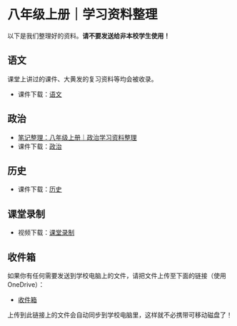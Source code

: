 <meta charset="utf-8">
<meta name="viewport" content="width=device-width, initial-scale=1">
<link href="https://cdn.jsdelivr.net/npm/bootstrap@5.1.2/dist/css/bootstrap.min.css" rel="stylesheet">
<script src="https://cdn.jsdelivr.net/npm/bootstrap@5.1.2/dist/js/bootstrap.bundle.min.js"></script>
<nav class="navbar bg-white navbar-light sticky-top">
	<div class="container-fluid">
		<script src="/header.js" type="text/javascript"></script>
	</div>
</nav>
<link rel="stylesheet" type="text/css" href="style.css">

# 八年级上册｜学习资料整理

以下是我们整理好的资料。**请不要发送给非本校学生使用！**

## 语文

课堂上讲过的课件、大黄发的复习资料等均会被收录。

- 课件下载：[语文](https://ym4qf-my.sharepoint.com/:f:/g/personal/class_ym4qf_onmicrosoft_com/EpyRbBH6b1tBoojz3Zyo6hIBHqzfYfiPmpqhkMjtCZOE0g?e=iXji83)

## 政治

- <a href="/八年级上册｜政治学习资料整理.html">笔记整理：八年级上册｜政治学习资料整理</a>
- 课件下载：[政治](https://ym4qf-my.sharepoint.com/:f:/g/personal/class_ym4qf_onmicrosoft_com/Ej1P79EyXuhHnBbNXbPRdEcB6eDzOfIa-mw16Wyp4ZG5HQ?e=IzPcib)

## 历史

- 课件下载：[历史](https://ym4qf-my.sharepoint.com/:f:/g/personal/class_ym4qf_onmicrosoft_com/EpvsWebTOZVNsicTvsTy9aYBwUnAWX__Lz7kodk8jdPJwQ?e=88ZmoA)

## 课堂录制

- 视频下载：[课堂录制](https://ym4qf-my.sharepoint.com/:f:/g/personal/class_ym4qf_onmicrosoft_com/EuxhgQE8wqZCi4lUEwZZQh4B6Zw7TmnBvvLRDmfxE6oSEQ?e=4nV4oG)

## 收件箱

如果你有任何需要发送到学校电脑上的文件，请把文件上传至下面的链接（使用OneDrive）：

- [收件箱](https://ym4qf-my.sharepoint.com/:f:/g/personal/class_ym4qf_onmicrosoft_com/EmsTsbQD5ltHrDMz3k3_z0UByMGGUvpGefwjC0lNwNTrOg?e=LubDXW)

上传到此链接上的文件会自动同步到学校电脑里，这样就不必携带可移动磁盘了！